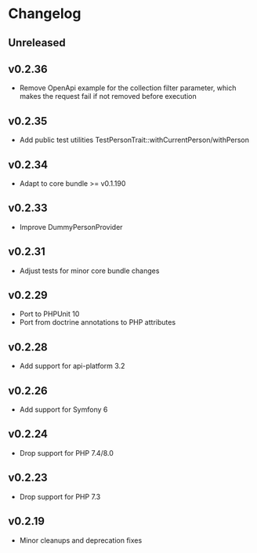 # Changelog

## Unreleased

## v0.2.36

* Remove OpenApi example for the collection filter parameter, which makes the request fail if not removed before execution

## v0.2.35

* Add public test utilities TestPersonTrait::withCurrentPerson/withPerson

## v0.2.34

* Adapt to core bundle >= v0.1.190

## v0.2.33

* Improve DummyPersonProvider

## v0.2.31

* Adjust tests for minor core bundle changes

## v0.2.29

* Port to PHPUnit 10
* Port from doctrine annotations to PHP attributes

## v0.2.28

* Add support for api-platform 3.2

## v0.2.26

* Add support for Symfony 6

## v0.2.24

* Drop support for PHP 7.4/8.0

## v0.2.23

* Drop support for PHP 7.3

## v0.2.19

* Minor cleanups and deprecation fixes